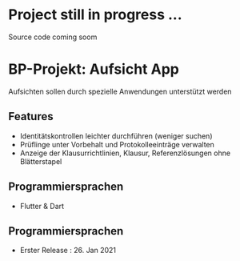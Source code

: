 # Project still in progress ... 
Source code coming soom 

# BP-Projekt: Aufsicht App

Aufsichten sollen durch spezielle Anwendungen unterstützt werden

## Features

- Identitätskontrollen leichter durchführen (weniger suchen)
- Prüflinge unter Vorbehalt und Protokolleeinträge verwalten
- Anzeige der Klausurrichtlinien, Klausur, Referenzlösungen ohne Blätterstapel

## Programmiersprachen

- Flutter & Dart 


## Programmiersprachen

- Erster Release : 26. Jan 2021
